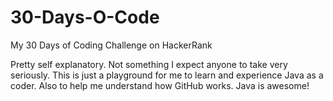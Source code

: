 # 30-Days-O-Code
My 30 Days of Coding Challenge on HackerRank

Pretty self explanatory. Not something I expect anyone to take very seriously. This is just a playground for me to learn and experience Java as a coder. Also to help me understand how GitHub works. Java is awesome!
